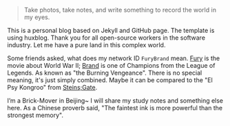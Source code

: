 > Take photos, take notes, and write something to record the world in my eyes.

This is a personal blog based on Jekyll and GitHub page. The template is using huxblog. Thank you for all open-source workers in the software industry. Let me have a pure land in this complex world.

Some friends asked, what does my network ID `FuryBrand` mean. [Fury](https://www.imdb.com/title/tt2713180/) is the movie about World War II; [Brand](https://na.leagueoflegends.com/en-us/champions/brand/) is one of Champions from the League of Legends. As known as "the Burning Vengeance". There is no special meaning, it's just simply combined. Maybe it can be compared to the "El Psy Kongroo" from [Steins;Gate](https://www.imdb.com/title/tt1910272/).

I’m a Brick-Mover in Beijing~ I will share my study notes and something else here. As a Chinese proverb said, "The faintest ink is more powerful than the strongest memory".
